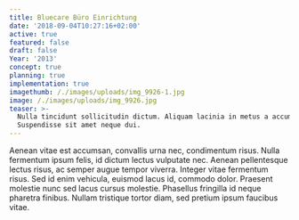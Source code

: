 ```yaml
---
title: Bluecare Büro Einrichtung
date: '2018-09-04T10:27:16+02:00'
active: true
featured: false
draft: false
Year: '2013'
concept: true
planning: true
implementation: true
imagethumb: /./images/uploads/img_9926-1.jpg
image: /./images/uploads/img_9926.jpg
teaser: >-
  Nulla tincidunt sollicitudin dictum. Aliquam lacinia in metus a accumsan.
  Suspendisse sit amet neque dui.
---
```

Aenean vitae est accumsan, convallis urna nec, condimentum risus. Nulla fermentum ipsum felis, id dictum lectus vulputate nec. Aenean pellentesque lectus risus, ac semper augue tempor viverra. Integer vitae fermentum risus. Sed id enim vehicula, euismod lacus id, commodo dolor. Praesent molestie nunc sed lacus cursus molestie. Phasellus fringilla id neque pharetra finibus. Nullam tristique tortor diam, sed pretium ipsum faucibus vitae.
